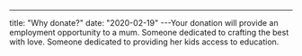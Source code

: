 ---

title: "Why donate?"
date: "2020-02-19"
---Your donation will provide an employment opportunity to a mum. Someone dedicated to crafting the best with love. Someone dedicated to providing her kids access to education.
